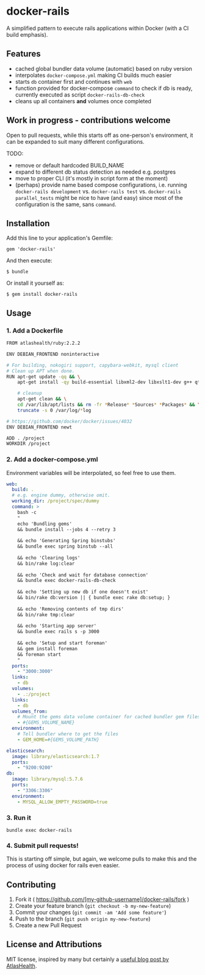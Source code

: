 # docker-rails

A simplified pattern to execute rails applications within Docker (with a CI build emphasis).

## Features
- cached global bundler data volume (automatic) based on ruby version
- interpolates `docker-compose.yml` making CI builds much easier
- starts `db` container first and continues with `web`
- function provided for docker-compose `command` to check if db is ready, currently executed as script `docker-rails-db-check`
- cleans up all containers **and** volumes once completed


## Work in progress - contributions welcome
Open to pull requests, while this starts off as one-person's environment, it can be expanded to suit many different configurations.

TODO:
- remove or default hardcoded BUILD_NAME
- expand to different db status detection as needed e.g. postgres
- move to proper CLI (it's mostly in script form at the moment)
- (perhaps) provide name based compose configurations, i.e. running `docker-rails development` vs. `docker-rails test` vs. `docker-rails parallel_tests` might be nice to have (and easy) since most of the configuration is the same, sans `command`.


## Installation

Add this line to your application's Gemfile:

    gem 'docker-rails'

And then execute:

    $ bundle

Or install it yourself as:

    $ gem install docker-rails

## Usage

### 1. Add a Dockerfile

```bash
FROM atlashealth/ruby:2.2.2

ENV DEBIAN_FRONTEND noninteractive

# For building, nokogiri support, capybara-webkit, mysql client
# Clean up APT when done.
RUN apt-get update -qq && \
    apt-get install -qy build-essential libxml2-dev libxslt1-dev g++ qt5-default libqt5webkit5-dev xvfb libmysqlclient-dev && \

    # cleanup
    apt-get clean && \
    cd /var/lib/apt/lists && rm -fr *Release* *Sources* *Packages* && \
    truncate -s 0 /var/log/*log

# https://github.com/docker/docker/issues/4032
ENV DEBIAN_FRONTEND newt

ADD . /project
WORKDIR /project
```

### 2. Add a docker-compose.yml

Environment variables will be interpolated, so feel free to use them.

```yaml
web:
  build: .
  # e.g. engine dummy, otherwise omit.
  working_dir: /project/spec/dummy
  command: >
    bash -c
    "
    echo 'Bundling gems'
    && bundle install --jobs 4 --retry 3
     
    && echo 'Generating Spring binstubs'
    && bundle exec spring binstub --all
     
    && echo 'Clearing logs'
    && bin/rake log:clear
     
    && echo 'Check and wait for database connection'
    && bundle exec docker-rails-db-check
     
    && echo 'Setting up new db if one doesn't exist'
    && bin/rake db:version || { bundle exec rake db:setup; }
     
    && echo 'Removing contents of tmp dirs'
    && bin/rake tmp:clear
     
    && echo 'Starting app server'
    && bundle exec rails s -p 3000
     
    && echo 'Setup and start foreman'
    && gem install foreman
    && foreman start
    "
  ports:
    - "3000:3000"
  links:
    - db
  volumes:
    - .:/project
  links:
    - db
  volumes_from:
    # Mount the gems data volume container for cached bundler gem files
    - #{GEMS_VOLUME_NAME}
  environment:
    # Tell bundler where to get the files
    - GEM_HOME=#{GEMS_VOLUME_PATH}

elasticsearch:
  image: library/elasticsearch:1.7
  ports:
    - "9200:9200"
db:
  image: library/mysql:5.7.6
  ports:
    - "3306:3306"
  environment:
    - MYSQL_ALLOW_EMPTY_PASSWORD=true
```

### 3. Run it

`bundle exec docker-rails`

### 4. Submit pull requests!

This is starting off simple, but again, we welcome pulls to make this and the process of using docker for rails even easier.


## Contributing

1. Fork it ( https://github.com/[my-github-username]/docker-rails/fork )
2. Create your feature branch (`git checkout -b my-new-feature`)
3. Commit your changes (`git commit -am 'Add some feature'`)
4. Push to the branch (`git push origin my-new-feature`)
5. Create a new Pull Request

## License and Attributions
MIT license, inspired by many but certainly a [useful blog post by AtlasHealth](http://www.atlashealth.com/blog/2014/09/persistent-ruby-gems-docker-container). 
